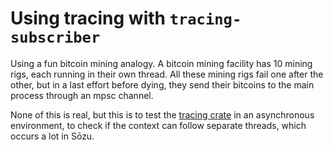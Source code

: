 # Using tracing with `tracing-subscriber`

Using a fun bitcoin mining analogy. A bitcoin mining facility has 10 mining rigs, each running in their own thread.
All these mining rigs fail one after the other, but in a last effort before dying, they send their bitcoins to the
main process through an mpsc channel.

None of this is real, but this is to test the [tracing crate](https://docs.rs/tracing/latest/tracing/)
in an asynchronous environment, to check if the context can follow separate threads, which occurs a lot in Sōzu.